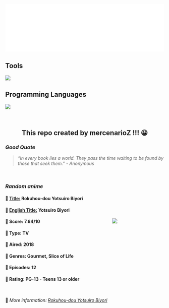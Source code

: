 
<img src="svg/nai.svg" />

<p>
  <h2>Tools</h2>
  <a href="https://skillicons.dev">
    <img src="https://skillicons.dev/icons?i=git,bash,vim,ubuntu,tensorflow,pytorch,docker,raspberrypi" />
  </a>

  <br />

  <h2>Programming Languages</h2>

  <a href="https://skillicons.dev">
    <img src="https://skillicons.dev/icons?i=python,c,cpp" />
  </a>
</p>

<br />

<h2 align="center">This repo created by mercenarioZ !!! 😀</h2>
<h3><i>Good Quote</i></h3>

<blockquote>
<i>
“In every book lies a world. They pass the time waiting to be found by those that seek them.” - Anonymous
</i>
</blockquote>

<br />

<h3><i>Random anime</i></h3>

<h4>
  <strong>🥭 <u>Title:</u></strong> Rokuhou-dou Yotsuiro Biyori
</h4>

<h4>🌿 <u>English Title:</u> Yotsuiro Biyori</h4>

<img align="right" width="165" src=https://cdn.myanimelist.net/images/anime/1015/90727.jpg />

<h4>🌱 Score: 7.64/10</h4>

<h4>🌲 Type: TV</h4>

<h4>🌴 Aired: 2018</h4>

<h4>🌵 Genres: Gourmet, Slice of Life</h4>

<h4>🥑 Episodes: 12</h4>

<h4>🍏 Rating: PG-13 - Teens 13 or older</h4>

<br />

🍂 *More information: [Rokuhou-dou Yotsuiro Biyori](https://myanimelist.net/anime/36513/Rokuhou-dou_Yotsuiro_Biyori)*
    
